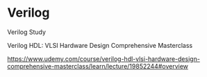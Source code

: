 # Verilog

Verilog Study

Verilog HDL: VLSI Hardware Design Comprehensive Masterclass

https://www.udemy.com/course/verilog-hdl-vlsi-hardware-design-comprehensive-masterclass/learn/lecture/19852244#overview

